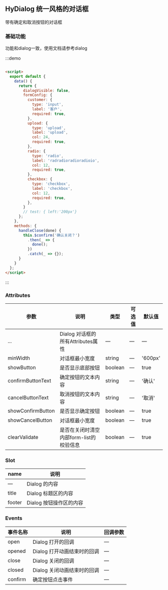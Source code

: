 ## HyDialog 统一风格的对话框
带有确定和取消按钮的对话框

### 基础功能

功能和dialog一致，使用文档请参考dialog

:::demo
```html

<script>
  export default {
    data() {
      return {
        dialogVisible: false,
        formConfig: {
          customer: {
            type: 'input',
            label: '客户',
            required: true,
          },
          upload: {
            type: 'upload',
            label: 'upload',
            col: 24,
            required: true,
          },
          radio: {
            type: 'radio',
            label: 'radradioradioradioio',
            col: 12,
            required: true,
          },
          checkbox: {
            type: 'checkbox',
            label: 'checkbox',
            col: 12,
            required: true,
          },
        }
        // test: { left:'200px'}
      };
    },
    methods: {
      handleClose(done) {
        this.$confirm('确认关闭？')
          .then(_ => {
            done();
          })
          .catch(_ => {});
      }
    }
  };
</script>
```
:::


### Attributes
| 参数              | 说明                                    | 类型    | 可选值 | 默认值  |
| ----------------- | --------------------------------------- | ------- | ------ | ------- |
| ...               | Dialog 对话框的所有Attributes属性       | —       | —      | —       |
| minWidth          | 对话框最小宽度                          | string  | —      | '600px' |
| showButton        | 是否显示底部按钮                        | boolean | —      | true    |
| confirmButtonText | 确定按钮的文本内容                      | string  | —      | '确认'  |
| cancelButtonText  | 取消按钮的文本内容                      | string  | —      | '取消'  |
| showConfirmButton | 是否显示确定按钮                        | boolean | —      | true    |
| showCancelButton  | 对话框最小宽度                          | boolean | —      | true    |
| clearValidate     | 是否在关闭时清空内部form-list的校验信息 | boolean | —      | true    |

### Slot
| name   | 说明                    |
| ------ | ----------------------- |
| —      | Dialog 的内容           |
| title  | Dialog 标题区的内容     |
| footer | Dialog 按钮操作区的内容 |

### Events
| 事件名称 | 说明                        | 回调参数 |
| -------- | --------------------------- | -------- |
| open     | Dialog 打开的回调           | —        |
| opened   | Dialog 打开动画结束时的回调 | —        |
| close    | Dialog 关闭的回调           | —        |
| closed   | Dialog 关闭动画结束时的回调 | —        |
| confirm  | 确定按钮点击事件            | —        |
